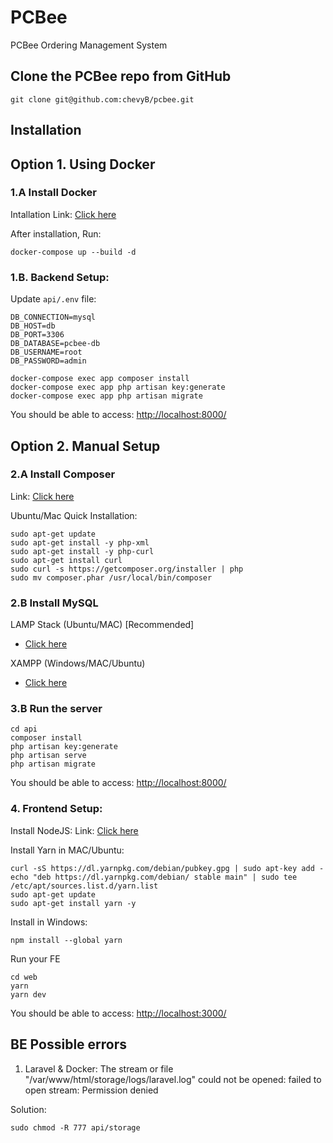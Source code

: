 # PCBee

PCBee Ordering Management System

## Clone the PCBee repo from GitHub

```
git clone git@github.com:chevyB/pcbee.git
```

## Installation

##

## Option 1. Using Docker

### 1.A Install Docker

Intallation Link: [Click here](https://docs.docker.com/engine/install/)

After installation, Run:

```
docker-compose up --build -d
```

### 1.B. Backend Setup:

Update `api/.env` file:

```
DB_CONNECTION=mysql
DB_HOST=db
DB_PORT=3306
DB_DATABASE=pcbee-db
DB_USERNAME=root
DB_PASSWORD=admin
```

```
docker-compose exec app composer install
docker-compose exec app php artisan key:generate
docker-compose exec app php artisan migrate
```

You should be able to access: [http://localhost:8000/](http://localhost:8000/)

##

## Option 2. Manual Setup

### 2.A Install Composer

Link:
[Click here](https://www.digitalocean.com/community/tutorials/how-to-install-and-use-composer-on-ubuntu-20-04)

Ubuntu/Mac Quick Installation:

```
sudo apt-get update
sudo apt-get install -y php-xml
sudo apt-get install -y php-curl
sudo apt-get install curl
sudo curl -s https://getcomposer.org/installer | php
sudo mv composer.phar /usr/local/bin/composer
```

### 2.B Install MySQL

LAMP Stack (Ubuntu/MAC) [Recommended]

- [Click here](https://www.digitalocean.com/community/tutorials/how-to-install-mysql-on-ubuntu-22-04)

XAMPP (Windows/MAC/Ubuntu)

- [Click here](https://www.apachefriends.org/)

### 3.B Run the server

```
cd api
composer install
php artisan key:generate
php artisan serve
php artisan migrate
```

You should be able to access: [http://localhost:8000/](http://localhost:8000/)

### 4. Frontend Setup:

Install NodeJS: Link: [Click here](https://nodejs.org/en/download/current)

Install Yarn in MAC/Ubuntu:

```
curl -sS https://dl.yarnpkg.com/debian/pubkey.gpg | sudo apt-key add -
echo "deb https://dl.yarnpkg.com/debian/ stable main" | sudo tee /etc/apt/sources.list.d/yarn.list
sudo apt-get update
sudo apt-get install yarn -y
```

Install in Windows:

```
npm install --global yarn
```

Run your FE

```
cd web
yarn
yarn dev
```

You should be able to access: [http://localhost:3000/](http://localhost:3000/)

## BE Possible errors

1. Laravel & Docker: The stream or file "/var/www/html/storage/logs/laravel.log"
   could not be opened: failed to open stream: Permission denied

Solution:

```
sudo chmod -R 777 api/storage
```
